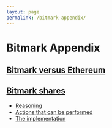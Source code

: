 ```yaml
---
layout: page
permalink: /bitmark-appendix/
---
```


# Bitmark Appendix

## [Bitmark versus Ethereum](bitmark-eth-comparison#bitmark-versus-ethereum)


## [Bitmark shares](bitmark-shares#bitmark-shares)
  
* [Reasoning](bitmark-shares#reasoning)
* [Actions that can be performed](bitmark-shares#actions-that-can-be-performed)
* [The implementation](bitmark-shares#the-implementation)

